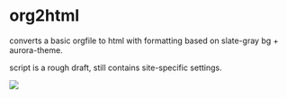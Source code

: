 # org2html

converts a basic orgfile to html with formatting based on slate-gray bg + aurora-theme.

script is a rough draft, still contains site-specific settings.

![](/org2html/org2html_screenie.png?raw=true)
